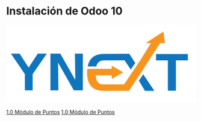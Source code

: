 # Instalación de Odoo 10

![Alt text](https://github.com/falconsoft3d/instalar-odoo-10/blob/master/img/logo-ynext.png?raw=true "Ynext")

[1.0 Módulo de Puntos](https://www.sii.cl)
[1.0 Módulo de Puntos](https://www.sii.cl)

